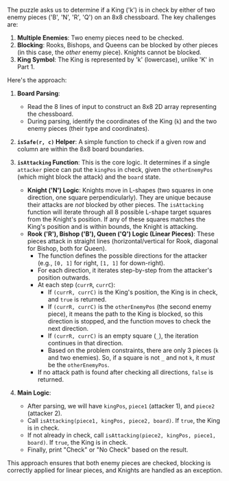 The puzzle asks us to determine if a King ('k') is in check by either of two enemy pieces ('B', 'N', 'R', 'Q') on an 8x8 chessboard. The key challenges are:
1.  **Multiple Enemies**: Two enemy pieces need to be checked.
2.  **Blocking**: Rooks, Bishops, and Queens can be blocked by other pieces (in this case, the *other* enemy piece). Knights cannot be blocked.
3.  **King Symbol**: The King is represented by 'k' (lowercase), unlike 'K' in Part 1.

Here's the approach:

1.  **Board Parsing**:
    *   Read the 8 lines of input to construct an 8x8 2D array representing the chessboard.
    *   During parsing, identify the coordinates of the King (`k`) and the two enemy pieces (their type and coordinates).

2.  **`isSafe(r, c)` Helper**: A simple function to check if a given row and column are within the 8x8 board boundaries.

3.  **`isAttacking` Function**: This is the core logic. It determines if a single `attacker` piece can put the `kingPos` in check, given the `otherEnemyPos` (which might block the attack) and the `board` state.
    *   **Knight ('N') Logic**: Knights move in L-shapes (two squares in one direction, one square perpendicularly). They are unique because their attacks are *not* blocked by other pieces. The `isAttacking` function will iterate through all 8 possible L-shape target squares from the Knight's position. If any of these squares matches the King's position and is within bounds, the Knight is attacking.
    *   **Rook ('R'), Bishop ('B'), Queen ('Q') Logic (Linear Pieces)**: These pieces attack in straight lines (horizontal/vertical for Rook, diagonal for Bishop, both for Queen).
        *   The function defines the possible directions for the attacker (e.g., `[0, 1]` for right, `[1, 1]` for down-right).
        *   For each direction, it iterates step-by-step from the attacker's position outwards.
        *   At each step (`currR`, `currC`):
            *   If `(currR, currC)` is the King's position, the King is in check, and `true` is returned.
            *   If `(currR, currC)` is the `otherEnemyPos` (the second enemy piece), it means the path to the King is blocked, so this direction is stopped, and the function moves to check the next direction.
            *   If `(currR, currC)` is an empty square (`_`), the iteration continues in that direction.
            *   Based on the problem constraints, there are only 3 pieces (`k` and two enemies). So, if a square is not `_` and not `k`, it *must* be the `otherEnemyPos`.
        *   If no attack path is found after checking all directions, `false` is returned.

4.  **Main Logic**:
    *   After parsing, we will have `kingPos`, `piece1` (attacker 1), and `piece2` (attacker 2).
    *   Call `isAttacking(piece1, kingPos, piece2, board)`. If `true`, the King is in check.
    *   If not already in check, call `isAttacking(piece2, kingPos, piece1, board)`. If `true`, the King is in check.
    *   Finally, print "Check" or "No Check" based on the result.

This approach ensures that both enemy pieces are checked, blocking is correctly applied for linear pieces, and Knights are handled as an exception.